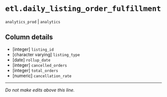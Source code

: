 # `etl.daily_listing_order_fulfillment`
`analytics_prod` | `analytics`

## Column details
* [integer]   `listing_id`
* [character varying] `listing_type`
* [date]      `rollup_date`
* [integer]   `cancelled_orders`
* [integer]   `total_orders`
* [numeric]   `cancellation_rate`

-------------------------------------------------------------------------------
*Do not make edits above this line.*
